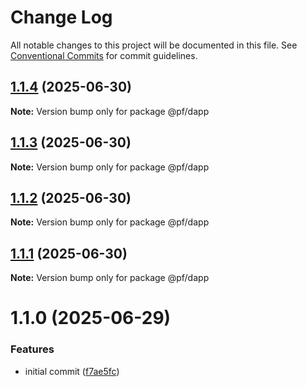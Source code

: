 # Change Log

All notable changes to this project will be documented in this file.
See [Conventional Commits](https://conventionalcommits.org) for commit guidelines.

## [1.1.4](https://github.com/RicardoPang/pf-ai-monorepo/compare/@pf/dapp@1.1.0...@pf/dapp@1.1.4) (2025-06-30)

**Note:** Version bump only for package @pf/dapp





## [1.1.3](https://github.com/RicardoPang/pf-ai-monorepo/compare/@pf/dapp@1.1.0...@pf/dapp@1.1.3) (2025-06-30)

**Note:** Version bump only for package @pf/dapp





## [1.1.2](https://github.com/RicardoPang/pf-ai-monorepo/compare/@pf/dapp@1.1.0...@pf/dapp@1.1.2) (2025-06-30)

**Note:** Version bump only for package @pf/dapp





## [1.1.1](https://github.com/RicardoPang/pf-ai-monorepo/compare/@pf/dapp@1.1.0...@pf/dapp@1.1.1) (2025-06-30)

**Note:** Version bump only for package @pf/dapp





# 1.1.0 (2025-06-29)

### Features

- initial commit ([f7ae5fc](https://github.com/RicardoPang/pf-ai-monorepo/commit/f7ae5fceb798194ccf81f7999d07f181004f0443))
